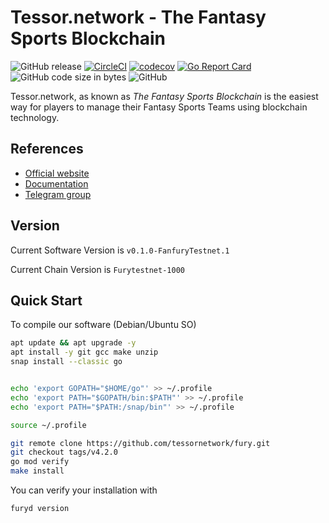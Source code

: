 # Tessor.network - The Fantasy Sports Blockchain

![GitHub release](https://img.shields.io/github/release/tessornetwork/fury.svg)
[![CircleCI](https://circleci.com/gh/tessornetwork/fury/tree/master.svg?style=shield)](https://circleci.com/gh/tessornetwork/fury/tree/master)
[![codecov](https://codecov.io/gh/tessornetwork/fury/branch/master/graph/badge.svg)](https://codecov.io/gh/tessornetwork/fury)
[![Go Report Card](https://goreportcard.com/badge/github.com/tessornetwork/fury)](https://goreportcard.com/report/github.com/tessornetwork/fury)
![GitHub code size in bytes](https://img.shields.io/github/languages/code-size/tessornetwork/fury.svg)
![GitHub](https://img.shields.io/github/license/tessornetwork/fury.svg)

Tessor.network, as known as *The Fantasy Sports Blockchain* is the easiest way for players to manage their 
Fantasy Sports Teams using blockchain technology. 

## References
* [Official website](https://tessor.network/)
* [Documentation](https://docs.tessor.network/)
* [Telegram group](https://t.me/tessornetwork)

## Version

Current Software Version is `v0.1.0-FanfuryTestnet.1`

Current Chain Version is `Furytestnet-1000`
## Quick Start

To compile our software (Debian/Ubuntu SO)

```bash
apt update && apt upgrade -y
apt install -y git gcc make unzip
snap install --classic go


echo 'export GOPATH="$HOME/go"' >> ~/.profile
echo 'export PATH="$GOPATH/bin:$PATH"' >> ~/.profile
echo 'export PATH="$PATH:/snap/bin"' >> ~/.profile

source ~/.profile

git remote clone https://github.com/tessornetwork/fury.git
git checkout tags/v4.2.0
go mod verify
make install
```

You can verify your installation with

```bash
furyd version
```

